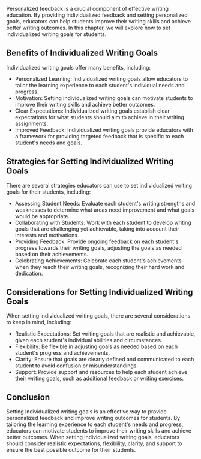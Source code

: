 
Personalized feedback is a crucial component of effective writing education. By providing individualized feedback and setting personalized goals, educators can help students improve their writing skills and achieve better writing outcomes. In this chapter, we will explore how to set individualized writing goals for students.

Benefits of Individualized Writing Goals
----------------------------------------

Individualized writing goals offer many benefits, including:

* Personalized Learning: Individualized writing goals allow educators to tailor the learning experience to each student's individual needs and progress.
* Motivation: Setting individualized writing goals can motivate students to improve their writing skills and achieve better outcomes.
* Clear Expectations: Individualized writing goals establish clear expectations for what students should aim to achieve in their writing assignments.
* Improved Feedback: Individualized writing goals provide educators with a framework for providing targeted feedback that is specific to each student's needs and goals.

Strategies for Setting Individualized Writing Goals
---------------------------------------------------

There are several strategies educators can use to set individualized writing goals for their students, including:

* Assessing Student Needs: Evaluate each student's writing strengths and weaknesses to determine what areas need improvement and what goals would be appropriate.
* Collaborating with Students: Work with each student to develop writing goals that are challenging yet achievable, taking into account their interests and motivations.
* Providing Feedback: Provide ongoing feedback on each student's progress towards their writing goals, adjusting the goals as needed based on their achievements.
* Celebrating Achievements: Celebrate each student's achievements when they reach their writing goals, recognizing their hard work and dedication.

Considerations for Setting Individualized Writing Goals
-------------------------------------------------------

When setting individualized writing goals, there are several considerations to keep in mind, including:

* Realistic Expectations: Set writing goals that are realistic and achievable, given each student's individual abilities and circumstances.
* Flexibility: Be flexible in adjusting goals as needed based on each student's progress and achievements.
* Clarity: Ensure that goals are clearly defined and communicated to each student to avoid confusion or misunderstandings.
* Support: Provide support and resources to help each student achieve their writing goals, such as additional feedback or writing exercises.

Conclusion
----------

Setting individualized writing goals is an effective way to provide personalized feedback and improve writing outcomes for students. By tailoring the learning experience to each student's needs and progress, educators can motivate students to improve their writing skills and achieve better outcomes. When setting individualized writing goals, educators should consider realistic expectations, flexibility, clarity, and support to ensure the best possible outcome for their students.
